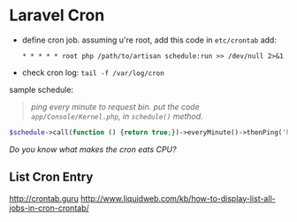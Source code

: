 # Laravel Cron

- define cron job. assuming u're root, add this code in `etc/crontab` add:

  `* * * * * root php /path/to/artisan schedule:run >> /dev/null 2>&1`
- check cron log: `tail -f /var/log/cron`

sample schedule: 

>*ping every minute to request bin. put the code `app/Console/Kernel.php`, in `schedule()` method.*

```php
$schedule->call(function () {return true;})->everyMinute()->thenPing('http://requestb.in/1cs75qz1');
```

*Do you know what makes the cron eats CPU?*

## List Cron Entry




http://crontab.guru
http://www.liquidweb.com/kb/how-to-display-list-all-jobs-in-cron-crontab/
